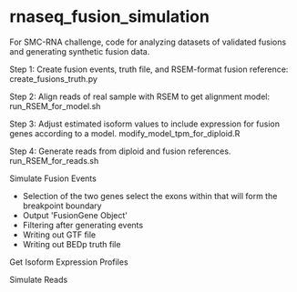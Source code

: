 # rnaseq_fusion_simulation
For SMC-RNA challenge, code for analyzing datasets of validated fusions and generating synthetic fusion data.


Step 1: Create fusion events, truth file, and RSEM-format fusion reference:
create_fusions_truth.py    

Step 2: Align reads of real sample with RSEM to get alignment model:
run_RSEM_for_model.sh 

Step 3: Adjust estimated isoform values to include expression for fusion genes according to a model.
modify_model_tpm_for_diploid.R

Step 4: Generate reads from diploid and fusion references.
run_RSEM_for_reads.sh



Simulate Fusion Events
- Selection of the two genes select the exons within that will form the breakpoint boundary
- Output 'FusionGene Object'
- Filtering after generating events
- Writing out GTF file
- Writing out BEDp truth file


Get Isoform Expression Profiles


Simulate Reads




